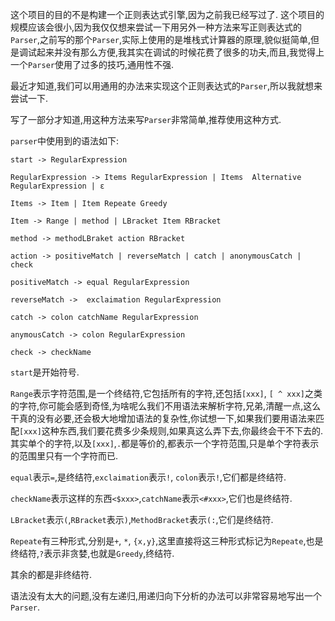 这个项目的目的不是构建一个正则表达式引擎,因为之前我已经写过了.
这个项目的规模应该会很小,因为我仅仅想来尝试一下用另外一种方法来写正则表达式的`Parser`,之前写的那个`Parser`,实际上使用的是堆栈式计算器的原理,貌似挺简单,但是调试起来并没有那么方便,我其实在调试的时候花费了很多的功夫,而且,我觉得上一个`Parser`使用了过多的技巧,通用性不强.

最近才知道,我们可以用通用的办法来实现这个正则表达式的`Parser`,所以我就想来尝试一下.



写了一部分才知道,用这种方法来写`Parser`非常简单,推荐使用这种方式.

`parser`中使用到的语法如下:
```shell
start -> RegularExpression

RegularExpression -> Items RegularExpression | Items  Alternative RegularExpression | ε

Items -> Item | Item Repeate Greedy

Item -> Range | method | LBracket Item RBracket

method -> methodLBraket action RBracket

action -> positiveMatch | reverseMatch | catch | anonymousCatch | check

positiveMatch -> equal RegularExpression

reverseMatch ->  exclaimation RegularExpression

catch -> colon catchName RegularExpression

anymousCatch -> colon RegularExpression

check -> checkName
```

`start`是开始符号.

`Range`表示字符范围,是一个终结符,它包括所有的字符,还包括`[xxx]`, `[ ^ xxx]`之类的字符,你可能会感到奇怪,为啥呢么我们不用语法来解析字符,兄弟,清醒一点,这么干真的没有必要,还会极大地增加语法的复杂性,你试想一下,如果我们要用语法来匹配`[xxx]`这种东西,我们要花费多少条规则,如果真这么弄下去,你最终会干不下去的.其实单个的字符,以及`[xxx]`,`.`都是等价的,都表示一个字符范围,只是单个字符表示的范围里只有一个字符而已.

`equal`表示`=`,是终结符,`exclaimation`表示`!`, `colon`表示`!`,它们都是终结符.

`checkName`表示这样的东西`<$xxx>`,`catchName`表示`<#xxx>`,它们也是终结符.

`LBracket`表示`(`,`RBracket`表示`)`,`MethodBracket`表示`(:`,它们是终结符.

`Repeate`有三种形式,分别是`+`, `*`, `{x,y}`,这里直接将这三种形式标记为`Repeate`,也是终结符,`?`表示非贪婪,也就是`Greedy`,终结符.

其余的都是非终结符.



语法没有太大的问题,没有左递归,用递归向下分析的办法可以非常容易地写出一个`Parser`.

